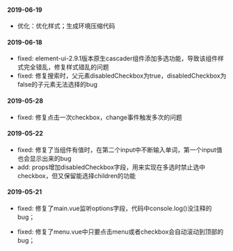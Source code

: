 #### 2019-06-19

- 优化：优化样式；生成环境压缩代码

#### 2019-06-18
  
- fixed: element-ui-2.9.1版本原生cascader组件添加多选功能，导致该组件样式完全错乱，修复样式错乱的问题
- fixed: 修复搜索时，父元素disabledCheckbox为true，disabledCheckbox为false的子元素无法选择的bug

#### 2019-05-28

- fixed: 修复点击一次checkbox，change事件触发多次的问题

#### 2019-05-22

- fixed: 修复了当组件有值时，在第二个input中不断输入单词，第一个input值也会显示出来的bug
- add: props增加disabledCheckbox字段，用来实现在多选时禁止选中checkbox，但又保留能选择children的功能

#### 2019-05-21

- fixed: 修复了main.vue监听options字段，代码中console.log()没注释的bug；

- fixed: 修复了menu.vue中只要点击menu或者checkbox会自动滚动到顶部的bug；